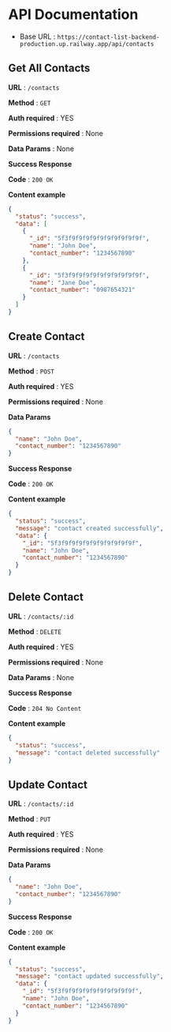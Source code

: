 
# API Documentation

- Base URL  : ```https://contact-list-backend-production.up.railway.app/api/contacts```

## Get All Contacts

**URL** : `/contacts`

**Method** : `GET`

**Auth required** : YES

**Permissions required** : None

**Data Params** : None

**Success Response**

**Code** : `200 OK`

**Content example**

```json
{
  "status": "success",
  "data": [
    {
      "_id": "5f3f9f9f9f9f9f9f9f9f9f9f",
      "name": "John Doe",
      "contact_number": "1234567890"
    },
    {
      "_id": "5f3f9f9f9f9f9f9f9f9f9f9f",
      "name": "Jane Doe",
      "contact_number": "0987654321"
    }
  ]
}
```

## Create Contact

**URL** : `/contacts`

**Method** : `POST`

**Auth required** : YES

**Permissions required** : None

**Data Params**

```json
{
  "name": "John Doe",
  "contact_number": "1234567890"
}
```

**Success Response**

**Code** : `200 OK`

**Content example**

```json
{
  "status": "success",
  "message": "contact created successfully",
  "data": {
    "_id": "5f3f9f9f9f9f9f9f9f9f9f9f",
    "name": "John Doe",
    "contact_number": "1234567890"
  }
}
```

## Delete Contact

**URL** : `/contacts/:id`

**Method** : `DELETE`

**Auth required** : YES

**Permissions required** : None

**Data Params** : None

**Success Response**

**Code** : `204 No Content`

**Content example**

```json
{
  "status": "success",
  "message": "contact deleted successfully"
}
```

## Update Contact

**URL** : `/contacts/:id`

**Method** : `PUT`

**Auth required** : YES

**Permissions required** : None

**Data Params**

```json
{
  "name": "John Doe",
  "contact_number": "1234567890"
}
```

**Success Response**

**Code** : `200 OK`

**Content example**

```json
{
  "status": "success",
  "message": "contact updated successfully",
  "data": {
    "_id": "5f3f9f9f9f9f9f9f9f9f9f9f",
    "name": "John Doe",
    "contact_number": "1234567890"
  }
}
```
